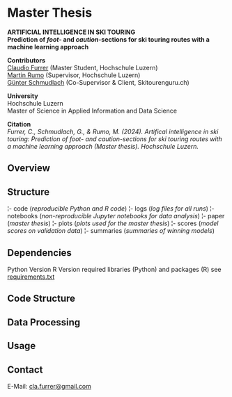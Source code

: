 # Master Thesis
**ARTIFICIAL INTELLIGENCE IN SKI TOURING**  
**Prediction of *foot*- and *caution*-sections for ski touring routes with a machine learning approach**  
  
**Contributors**  
[Claudio Furrer](https://www.linkedin.com/in/furrclaudio/) (Master Student, Hochschule Luzern)  
[Martin Rumo](https://www.linkedin.com/in/martinrumo/) (Supervisor, Hochschule Luzern)  
[Günter Schmudlach](https://info.skitourenguru.ch/index.php/about) (Co-Supervisor & Client, Skitourenguru.ch)  

**University**  
Hochschule Luzern  
Master of Science in Applied Information and Data Science

**Citation**  
*Furrer, C., Schmudlach, G., & Rumo, M. (2024). Artifical intelligence in ski touring: Prediction of foot- and caution-sections for ski touring routes with a machine learning approach (Master thesis). Hochschule Luzern.*

## Overview

## Structure
¦- code (*reproducible Python and R code*)
¦- logs (*log files for all runs*)
¦- notebooks (*non-reproducible Jupyter notebooks for data analysis*)
¦- paper (*master thesis*)
¦- plots (*plots used for the master thesis*)
¦- scores (*model scores on validation data*)
¦- summaries (*summaries of winning models*)

## Dependencies
Python Version
R Version
required libraries (Python) and packages (R) see [requirements.txt](https://github.com/skitourenguru/RoutesProperties/blob/main/code/requirements.txt)

## Code Structure


## Data Processing


## Usage



## Contact
E-Mail: cla.furrer@gmail.com

